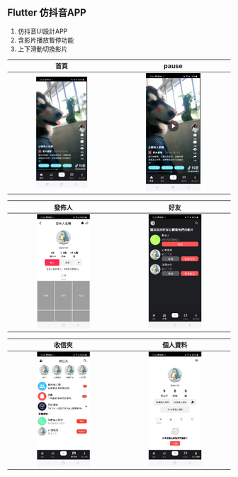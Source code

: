 Flutter 仿抖音APP
-------------

1. 仿抖音UI設計APP
2. 含影片播放暫停功能
3. 上下滑動切換影片

| 首頁 | pause |
| :----: | :----: |
| <img src="images/首頁.jpg" width="50%"> | <img src="images/pause.jpg" width="50%">|

| 發佈人 | 好友 |
| :----: | :----: |
| <img src="images/發佈人.jpg" width="50%"> | <img src="images/好友.jpg" width="50%">|

| 收信夾 | 個人資料 |
| :----: | :----: |
| <img src="images/收信夾.jpg" width="50%"> | <img src="images/個人資料.jpg" width="50%">|
